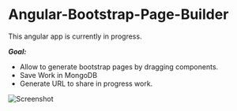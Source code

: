Angular-Bootstrap-Page-Builder
==============================

This angular app is currently in progress.

***Goal:***
* Allow to generate bootstrap pages by dragging components.
* Save Work in MongoDB
* Generate URL to share in progress work.

![Screenshot](https://dl.dropboxusercontent.com/u/1814467/Screen%20Shot%202014-09-09%20at%2012.32.28%20PM.png "Bootstrap Builder")
